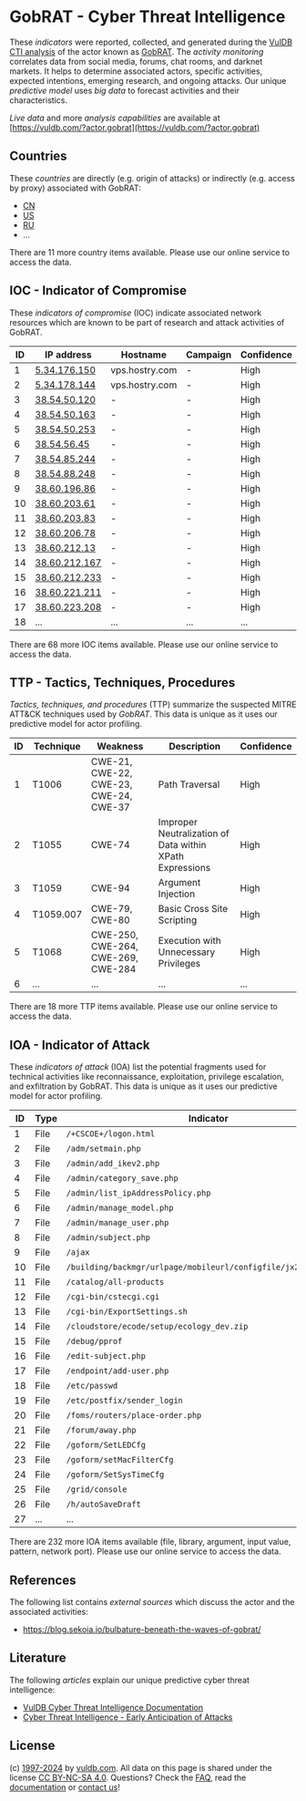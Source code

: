 # GobRAT - Cyber Threat Intelligence

These _indicators_ were reported, collected, and generated during the [VulDB CTI analysis](https://vuldb.com/?kb.cti) of the actor known as [GobRAT](https://vuldb.com/?actor.gobrat). The _activity monitoring_ correlates data from social media, forums, chat rooms, and darknet markets. It helps to determine associated actors, specific activities, expected intentions, emerging research, and ongoing attacks. Our unique _predictive model_ uses _big data_ to forecast activities and their characteristics.

_Live data_ and more _analysis capabilities_ are available at [https://vuldb.com/?actor.gobrat](https://vuldb.com/?actor.gobrat)

## Countries

These _countries_ are directly (e.g. origin of attacks) or indirectly (e.g. access by proxy) associated with GobRAT:

* [CN](https://vuldb.com/?country.cn)
* [US](https://vuldb.com/?country.us)
* [RU](https://vuldb.com/?country.ru)
* ...

There are 11 more country items available. Please use our online service to access the data.

## IOC - Indicator of Compromise

These _indicators of compromise_ (IOC) indicate associated network resources which are known to be part of research and attack activities of GobRAT.

ID | IP address | Hostname | Campaign | Confidence
-- | ---------- | -------- | -------- | ----------
1 | [5.34.176.150](https://vuldb.com/?ip.5.34.176.150) | vps.hostry.com | - | High
2 | [5.34.178.144](https://vuldb.com/?ip.5.34.178.144) | vps.hostry.com | - | High
3 | [38.54.50.120](https://vuldb.com/?ip.38.54.50.120) | - | - | High
4 | [38.54.50.163](https://vuldb.com/?ip.38.54.50.163) | - | - | High
5 | [38.54.50.253](https://vuldb.com/?ip.38.54.50.253) | - | - | High
6 | [38.54.56.45](https://vuldb.com/?ip.38.54.56.45) | - | - | High
7 | [38.54.85.244](https://vuldb.com/?ip.38.54.85.244) | - | - | High
8 | [38.54.88.248](https://vuldb.com/?ip.38.54.88.248) | - | - | High
9 | [38.60.196.86](https://vuldb.com/?ip.38.60.196.86) | - | - | High
10 | [38.60.203.61](https://vuldb.com/?ip.38.60.203.61) | - | - | High
11 | [38.60.203.83](https://vuldb.com/?ip.38.60.203.83) | - | - | High
12 | [38.60.206.78](https://vuldb.com/?ip.38.60.206.78) | - | - | High
13 | [38.60.212.13](https://vuldb.com/?ip.38.60.212.13) | - | - | High
14 | [38.60.212.167](https://vuldb.com/?ip.38.60.212.167) | - | - | High
15 | [38.60.212.233](https://vuldb.com/?ip.38.60.212.233) | - | - | High
16 | [38.60.221.211](https://vuldb.com/?ip.38.60.221.211) | - | - | High
17 | [38.60.223.208](https://vuldb.com/?ip.38.60.223.208) | - | - | High
18 | ... | ... | ... | ...

There are 68 more IOC items available. Please use our online service to access the data.

## TTP - Tactics, Techniques, Procedures

_Tactics, techniques, and procedures_ (TTP) summarize the suspected MITRE ATT&CK techniques used by _GobRAT_. This data is unique as it uses our predictive model for actor profiling.

ID | Technique | Weakness | Description | Confidence
-- | --------- | -------- | ----------- | ----------
1 | T1006 | CWE-21, CWE-22, CWE-23, CWE-24, CWE-37 | Path Traversal | High
2 | T1055 | CWE-74 | Improper Neutralization of Data within XPath Expressions | High
3 | T1059 | CWE-94 | Argument Injection | High
4 | T1059.007 | CWE-79, CWE-80 | Basic Cross Site Scripting | High
5 | T1068 | CWE-250, CWE-264, CWE-269, CWE-284 | Execution with Unnecessary Privileges | High
6 | ... | ... | ... | ...

There are 18 more TTP items available. Please use our online service to access the data.

## IOA - Indicator of Attack

These _indicators of attack_ (IOA) list the potential fragments used for technical activities like reconnaissance, exploitation, privilege escalation, and exfiltration by GobRAT. This data is unique as it uses our predictive model for actor profiling.

ID | Type | Indicator | Confidence
-- | ---- | --------- | ----------
1 | File | `/+CSCOE+/logon.html` | High
2 | File | `/adm/setmain.php` | High
3 | File | `/admin/add_ikev2.php` | High
4 | File | `/admin/category_save.php` | High
5 | File | `/admin/list_ipAddressPolicy.php` | High
6 | File | `/admin/manage_model.php` | High
7 | File | `/admin/manage_user.php` | High
8 | File | `/admin/subject.php` | High
9 | File | `/ajax` | Low
10 | File | `/building/backmgr/urlpage/mobileurl/configfile/jx2_config.ini` | High
11 | File | `/catalog/all-products` | High
12 | File | `/cgi-bin/cstecgi.cgi` | High
13 | File | `/cgi-bin/ExportSettings.sh` | High
14 | File | `/cloudstore/ecode/setup/ecology_dev.zip` | High
15 | File | `/debug/pprof` | Medium
16 | File | `/edit-subject.php` | High
17 | File | `/endpoint/add-user.php` | High
18 | File | `/etc/passwd` | Medium
19 | File | `/etc/postfix/sender_login` | High
20 | File | `/foms/routers/place-order.php` | High
21 | File | `/forum/away.php` | High
22 | File | `/goform/SetLEDCfg` | High
23 | File | `/goform/setMacFilterCfg` | High
24 | File | `/goform/SetSysTimeCfg` | High
25 | File | `/grid/console` | High
26 | File | `/h/autoSaveDraft` | High
27 | ... | ... | ...

There are 232 more IOA items available (file, library, argument, input value, pattern, network port). Please use our online service to access the data.

## References

The following list contains _external sources_ which discuss the actor and the associated activities:

* https://blog.sekoia.io/bulbature-beneath-the-waves-of-gobrat/

## Literature

The following _articles_ explain our unique predictive cyber threat intelligence:

* [VulDB Cyber Threat Intelligence Documentation](https://vuldb.com/?kb.cti)
* [Cyber Threat Intelligence - Early Anticipation of Attacks](https://www.scip.ch/en/?labs.20201022)

## License

(c) [1997-2024](https://vuldb.com/?kb.changelog) by [vuldb.com](https://vuldb.com/?kb.about). All data on this page is shared under the license [CC BY-NC-SA 4.0](https://creativecommons.org/licenses/by-nc-sa/4.0/). Questions? Check the [FAQ](https://vuldb.com/?kb.faq), read the [documentation](https://vuldb.com/?kb) or [contact us](https://vuldb.com/?contact)!
